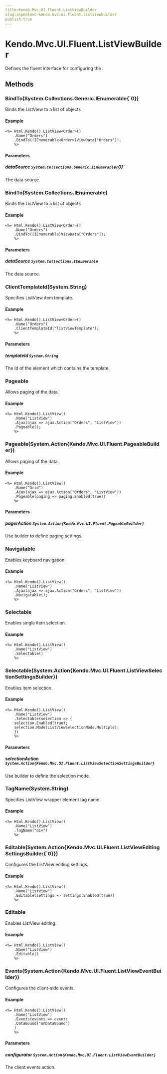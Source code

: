 ```yaml
---
title:Kendo.Mvc.UI.Fluent.ListViewBuilder
slug:aspnetmvc-kendo.mvc.ui.fluent.listviewbuilder
publish:true
---
```


# Kendo.Mvc.UI.Fluent.ListViewBuilder

Defines the fluent interface for configuring the .

## Methods

### BindTo(System.Collections.Generic.IEnumerable{`0})
Binds the ListView to a list of objects

#### Example
    <%= Html.Kendo().ListView<Order>()
        .Name("Orders")
        .BindTo((IEnumerable<Order>)ViewData["Orders"]);
        %>

#### Parameters

##### dataSource `System.Collections.Generic.IEnumerable{`0}`
The data source.

### BindTo(System.Collections.IEnumerable)
Binds the ListView to a list of objects

#### Example
    <%= Html.Kendo().ListView<Order>()
        .Name("Orders")
        .BindTo((IEnumerable)ViewData["Orders"]);
        %>

#### Parameters

##### dataSource `System.Collections.IEnumerable`
The data source.

### ClientTemplateId(System.String)
Specifies ListView item template.

#### Example
    <%= Html.Kendo().ListView<Order>()
        .Name("Orders")
        .ClientTemplateId("listViewTemplate");
        %>

#### Parameters

##### templateId `System.String`
The Id of the element which contains the template.

### Pageable
Allows paging of the data.

#### Example
    <%= Html.Kendo().ListView()
        .Name("ListView")
        .Ajax(ajax => ajax.Action("Orders", "ListView"))
        .Pageable();
        %>

### Pageable(System.Action{Kendo.Mvc.UI.Fluent.PageableBuilder})
Allows paging of the data.

#### Example
    <%= Html.Kendo().ListView()
        .Name("Grid")
        .Ajax(ajax => ajax.Action("Orders", "ListView"))
        .Pageable(paging => paging.Enabled(true))
        %>

#### Parameters

##### pagerAction `System.Action{Kendo.Mvc.UI.Fluent.PageableBuilder}`
Use builder to define paging settings.

### Navigatable
Enables keyboard navigation.

#### Example
    <%= Html.Kendo().ListView()
        .Name("ListView")
        .Ajax(ajax => ajax.Action("Orders", "ListView"))
        .Navigatable();
        %>

### Selectable
Enables single item selection.

#### Example
    <%= Html.Kendo().ListView()
        .Name("ListView")
        .Selectable()
        %>

### Selectable(System.Action{Kendo.Mvc.UI.Fluent.ListViewSelectionSettingsBuilder})
Enables item selection.

#### Example
    <%= Html.Kendo().ListView()
        .Name("ListView")
        .Selectable(selection => {
        selection.Enabled(true);
        selection.Mode(ListViewSelectionMode.Multiple);
        })
        %>

#### Parameters

##### selectionAction `System.Action{Kendo.Mvc.UI.Fluent.ListViewSelectionSettingsBuilder}`
Use builder to define the selection mode.

### TagName(System.String)
Specifies ListView wrapper element tag name.

#### Example
    <%= Html.Kendo().ListView()
        .Name("ListView")
        .TagName("div")
        %>

### Editable(System.Action{Kendo.Mvc.UI.Fluent.ListViewEditingSettingsBuilder{`0}})
Configures the ListView editing settings.

#### Example
    <%= Html.Kendo().ListView()
        .Name("ListView")
        .Editable(settings => settings.Enabled(true))
        %>

### Editable
Enables ListView editing.

#### Example
    <%= Html.Kendo().ListView()
        .Name("ListView")
        .Editable()
        %>

### Events(System.Action{Kendo.Mvc.UI.Fluent.ListViewEventBuilder})
Configures the client-side events.

#### Example
    <%= Html.Kendo().ListView()
        .Name("ListView")
        .Events(events => events
        .DataBound("onDataBound")
        )
        %>

#### Parameters

##### configurator `System.Action{Kendo.Mvc.UI.Fluent.ListViewEventBuilder}`
The client events action.